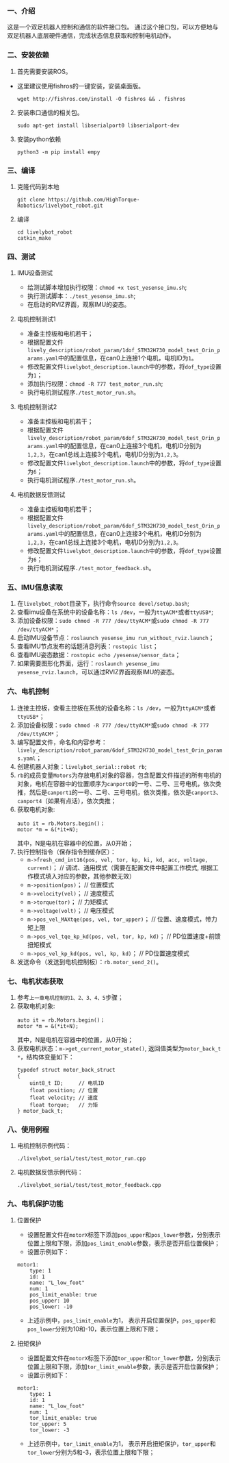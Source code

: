 

### 一、介绍
这是一个双足机器人控制和通信的软件接口包。
通过这个接口包，可以方便地与双足机器人底层硬件通信，完成状态信息获取和控制电机动作。

### 二、安装依赖

1. 首先需要安装ROS。
* 这里建议使用fishros的一键安装，安装桌面版。
    ```
    wget http://fishros.com/install -O fishros && . fishros
    ```

2. 安装串口通信的相关包。
    ```
    sudo apt-get install libserialport0 libserialport-dev
    ```

3. 安装python依赖
    ```
    python3 -m pip install empy
    ```

### 三、编译

1. 克隆代码到本地

    ```
    git clone https://github.com/HighTorque-Robotics/livelybot_robot.git
    ```

2. 编译

    ```
    cd livelybot_robot
    catkin_make
    ```

### 四、测试

1. IMU设备测试
    * 给测试脚本增加执行权限：`chmod +x test_yesense_imu.sh`;
    * 执行测试脚本：`./test_yesense_imu.sh`;
    * 在启动的RVIZ界面，观察IMU的姿态。

2. 电机控制测试1
    * 准备主控板和电机若干；
    * 根据配置文件`lively_description/robot_param/1dof_STM32H730_model_test_Orin_params.yaml`中的配置信息，在can0上连接1个电机，电机ID为`1`。
    * 修改配置文件`livelybot_description.launch`中的参数，将`dof_type`设置为`1`；
    * 添加执行权限：`chmod -R 777 test_motor_run.sh`;
    * 执行电机测试程序`./test_motor_run.sh`。

2. 电机控制测试2
    * 准备主控板和电机若干；
    * 根据配置文件`lively_description/robot_param/6dof_STM32H730_model_test_Orin_params.yaml`中的配置信息，在can0上连接3个电机，电机ID分别为`1,2,3`，在can1总线上连接3个电机，电机ID分别为`1,2,3`。
    * 修改配置文件`livelybot_description.launch`中的参数，将`dof_type`设置为`6`；
    * 执行电机测试程序`./test_motor_run.sh`。

2. 电机数据反馈测试
    * 准备主控板和电机若干；
    * 根据配置文件`lively_description/robot_param/6dof_STM32H730_model_test_Orin_params.yaml`中的配置信息，在can0上连接3个电机，电机ID分别为`1,2,3`，在can1总线上连接3个电机，电机ID分别为`1,2,3`。
    * 修改配置文件`livelybot_description.launch`中的参数，将`dof_type`设置为`6`；
    * 执行电机测试程序`./test_motor_feedback.sh`。

### 五、IMU信息读取
1. 在`livelybot_robot`目录下，执行命令`source devel/setup.bash`;
2. 查看imu设备在系统中的设备名称：`ls /dev`，一般为`ttyACM*`或者`ttyUSB*`;
3. 添加设备权限：`sudo chmod -R 777 /dev/ttyACM*`或`sudo chmod -R 777 /dev/ttyACM*`；
4. 启动IMU设备节点：`roslaunch yesense_imu run_without_rviz.launch`；
5. 查看IMU节点发布的话题消息列表：`rostopic list`；
6. 查看IMU姿态数据：`rostopic echo /yesense/sensor_data`；
7. 如果需要图形化界面，运行：`roslaunch yesense_imu yesense_rviz.launch`，可以通过RVIZ界面观察IMU的姿态。

### 六、电机控制
1. 连接主控板，查看主控板在系统的设备名称：`ls /dev`，一般为`ttyACM*`或者`ttyUSB*`；
2. 添加设备权限：`sudo chmod -R 777 /dev/ttyACM*`或`sudo chmod -R 777 /dev/ttyACM*`；
3. 编写配置文件，命名和内容参考：
    `lively_description/robot_param/6dof_STM32H730_model_test_Orin_params.yaml`；
4. 创建机器人对象：`livelybot_serial::robot rb`;
5. `rb`的成员变量`Motors`为存放电机对象的容器，包含配置文件描述的所有电机的对象，电机在容器中的位置顺序为`canport0`的一号、二号、三号电机，依次类推，然后是`canport1`的一号、二号、三号电机，依次类推，依次是`canport3`、`canport4`（如果有点话），依次类推；
6. 获取电机对象:
    ```
    auto it = rb.Motors.begin()；
    motor *m = &(*it+N);
    ```
    其中，N是电机在容器中的位置，从0开始；
7. 执行控制指令（保存指令到缓存区）：
    * `m->fresh_cmd_int16(pos, vel, tor, kp, ki, kd, acc, voltage, current)`；  // 调试、通用模式（需要在配置文件中配置工作模式, 根据工作模式填入对应的参数，其他参数无效）
    * `m->position(pos)`；  // 位置模式
    * `m->velocity(vel)`；  // 速度模式
    * `m->torque(tor)`；    // 力矩模式
    * `m->voltage(volt)`；   // 电压模式
    * `m->pos_vel_MAXtqe(pos, vel, tor_upper)`；    // 位置、速度模式，带力矩上限
    * `m->pos_vel_tqe_kp_kd(pos, vel, tor, kp, kd)`； // PD位置速度+前馈扭矩模式
    * `m->pos_vel_kp_kd(pos, vel, kp, kd)`；     // PD位置速度模式
6. 发送命令（发送到电机控制板）：`rb.motor_send_2()`。

### 七、电机状态获取

1. 参考`上一章电机控制的1、2、3、4、5`步骤；
2. 获取电机对象:
    ```
    auto it = rb.Motors.begin()；
    motor *m = &(*it+N);
    ```
    其中，N是电机在容器中的位置，从0开始；
3. 获取电机状态：`m->get_current_motor_state()`, 返回值类型为`motor_back_t *`，结构体变量如下：
    ```
    typedef struct motor_back_struct
    {
        uint8_t ID;     // 电机ID
        float position; // 位置
        float velocity; // 速度
        float torque;   // 力矩
    } motor_back_t;
    ```

### 八、使用例程

1. 电机控制示例代码：
    ```
    ./livelybot_serial/test/test_motor_run.cpp
    ```

2. 电机数据反馈示例代码：
    ```
    ./livelybot_serial/test/test_motor_feedback.cpp
    ```

### 九、电机保护功能

1. 位置保护
    * 设置配置文件在`motorX`标签下添加`pos_upper`和`pos_lower`参数，分别表示位置上限和下限，添加`pos_limit_enable`参数，表示是否开启位置保护；
    * 设置示例如下：
    ```
    motor1:
        type: 1
        id: 1
        name: "L_low_foot"
        num: 1
        pos_limit_enable: true
        pos_upper: 10
        pos_lower: -10
    ```
    * 上述示例中，`pos_limit_enable`为1， 表示开启位置保护，`pos_upper`和`pos_lower`分别为10和-10，表示位置上限和下限；

2. 扭矩保护
    * 设置配置文件在`motorX`标签下添加`tor_upper`和`tor_lower`参数，分别表示位置上限和下限，添加`tor_limit_enable`参数，表示是否开启位置保护；
    * 设置示例如下：
    ```
    motor1:
        type: 1
        id: 1
        name: "L_low_foot"
        num: 1
        tor_limit_enable: true
        tor_upper: 5
        tor_lower: -3
    ```
    * 上述示例中，`tor_limit_enable`为1， 表示开启扭矩保护，`tor_upper`和`tor_lower`分别为5和-3，表示位置上限和下限；